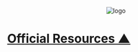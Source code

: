 <a name="___top"></a>
<div align="center">
<link rel="icon" href="http://github.com/doctopus/RNASeq" />

![logo](https://www.allgenetics.eu/wp-content/uploads/rna-seq-service-1200x423.png "PineCoders")
</div>

[](1}}})
<a name="Official_Resources"></a> []({{{1)
# [Official Resources &#9650;](#___top "click to go to top of document")